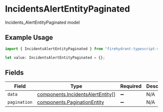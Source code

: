 # IncidentsAlertEntityPaginated

Incidents_AlertEntityPaginated model

## Example Usage

```typescript
import { IncidentsAlertEntityPaginated } from "firehydrant-typescript-sdk/models/components";

let value: IncidentsAlertEntityPaginated = {};
```

## Fields

| Field                                                                                | Type                                                                                 | Required                                                                             | Description                                                                          |
| ------------------------------------------------------------------------------------ | ------------------------------------------------------------------------------------ | ------------------------------------------------------------------------------------ | ------------------------------------------------------------------------------------ |
| `data`                                                                               | [components.IncidentsAlertEntity](../../models/components/incidentsalertentity.md)[] | :heavy_minus_sign:                                                                   | N/A                                                                                  |
| `pagination`                                                                         | [components.PaginationEntity](../../models/components/paginationentity.md)           | :heavy_minus_sign:                                                                   | N/A                                                                                  |